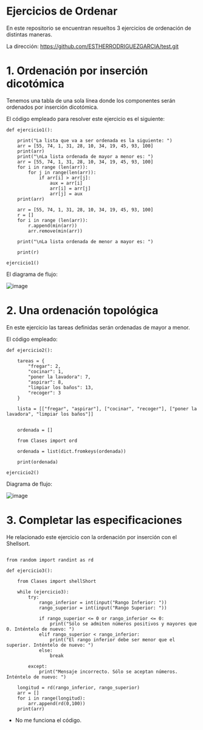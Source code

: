 # Ejercicios de Ordenar
En este repositorio se encuentran resueltos 3 ejercicios de ordenación de distintas maneras. 

La dirección: https://github.com/ESTHERRODRIGUEZGARCIA/test.git

# 1. Ordenación por inserción dicotómica

Tenemos una tabla de una sola línea donde los componentes serán ordenados por inserción dicotómica.

El código empleado para resolver este ejercicio es el siguiente:

````
def ejercicio1():

    print("La lista que va a ser ordenada es la siguiente: ")
    arr = [55, 74, 1, 31, 28, 10, 34, 19, 45, 93, 100]
    print(arr)
    print("\nLa lista ordenada de mayor a menor es: ")
    arr = [55, 74, 1, 31, 28, 10, 34, 19, 45, 93, 100]
    for i in range (len(arr)):
        for j in range(len(arr)):
            if arr[i] > arr[j]:
                aux = arr[i]
                arr[i] = arr[j]
                arr[j] = aux
    print(arr)
    
    arr = [55, 74, 1, 31, 28, 10, 34, 19, 45, 93, 100]
    r = []
    for i in range (len(arr)):
        r.append(min(arr))
        arr.remove(min(arr))

    print("\nLa lista ordenada de menor a mayor es: ")            

    print(r)

ejercicio1()

````

El diagrama de flujo:

![image](https://user-images.githubusercontent.com/91721860/158073913-fc8cb893-c901-4b0a-be69-41a1c8c0f7f2.png)


# 2. Una ordenación topológica

En este ejercicio las tareas definidas serán ordenadas de mayor a menor.

El código empleado: 
````
def ejercicio2():

    tareas = {
        "fregar": 2,
        "cocinar": 1,
        "poner la lavadora": 7,
        "aspirar": 8,
        "limpiar los baños": 13,
        "recoger": 3
    }
    
    lista = [["fregar", "aspirar"], ["cocinar", "recoger"], ["poner la lavadora", "limpiar los baños"]]


    ordenada = []

    from Clases import ord

    ordenada = list(dict.fromkeys(ordenada))

    print(ordenada)

ejercicio2()

````
Diagrama de flujo:

![image](https://user-images.githubusercontent.com/91721860/158074752-444e1321-cb32-42b1-afda-656d0225d419.png)


# 3. Completar las especificaciones

He relacionado este ejercicio con la ordenación por inserción con el Shellsort.

````

from random import randint as rd

def ejercicio3():

    from Clases import shellShort

	while (ejercicio3):
		try:
			rango_inferior = int(input("Rango Inferior: "))
			rango_superior = int(input("Rango Superior: "))

			if rango_superior <= 0 or rango_inferior <= 0:
				print("Sólo se admiten números positivos y mayores que 0. Inténtelo de nuevo: ")
			elif rango_superior < rango_inferior:
				print("El rango inferior debe ser menor que el superior. Inténtelo de nuevo: ")
			else:
				break

		except:
			print("Mensaje incorrecto. Sólo se aceptan números. Inténtelo de nuevo: ")

	longitud = rd(rango_inferior, rango_superior)
	arr = []
	for i in range(longitud):
		arr.append(rd(0,100))
	print(arr)
````

* No me funciona el código.




